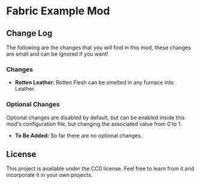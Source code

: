 # Fabric Example Mod

## Change Log
The following are the changes that you will find in this mod, these changes are small and can be ignored if you want!

### Changes
- **Rotten Leather:** Rotten Flesh can be smelted in any furnace into Leather.

### Optional Changes
Optional changes are disabled by default, but can be enabled inside this mod's configuration file, but changing the associated value from 0 to 1.
- **To Be Added:** So far there are no optional changes.

## License
This project is available under the CC0 license. Feel free to learn from it and incorporate it in your own projects.

